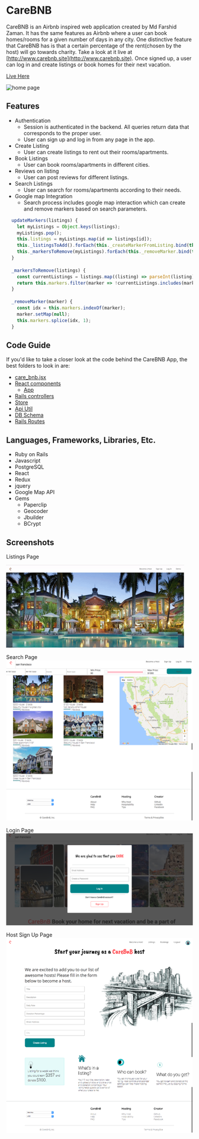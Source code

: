 # CareBNB

CareBNB is an Airbnb inspired web application created by Md Farshid Zaman. It has the same features as Airbnb where a user can book homes/rooms for a given number of days in any city. One distinctive feature that CareBNB has is that a certain percentage of the rent(chosen by the host) will go towards charity. Take a look at it live at [http://www.carebnb.site](http://www.carebnb.site). Once signed up, a user can log in and create listings or book homes for their next vacation.

[Live Here][live]

[live]: http://www.carebnb.site

![home page](./app/assets/images/farshid-carebnb.gif)

## Features

* Authentication
  * Session is authenticated in the backend. All queries return data that corresponds to the proper user.
  * User can sign up and log in from any page in the app.
* Create Listing
  * User can create listings to rent out their rooms/apartments.
* Book Listings
  * User can book rooms/apartments in different cities.
* Reviews on listing
  * User can post reviews for different listings.
* Search Listings
  * User can search for rooms/apartments according to their needs.
* Google map Integration
  * Search process includes google map interaction which can create and remove markers based on search parameters.

```javascript
  updateMarkers(listings) {
    let myListings = Object.keys(listings);
    myListings.pop();
    this.listings = myListings.map(id => listings[id]);
    this._listingsToAdd().forEach(this._createMarkerFromListing.bind(this));
    this._markersToRemove(myListings).forEach(this._removeMarker.bind(this));
  }

  _markersToRemove(listings) {
    const currentListings = listings.map((listing) => parseInt(listing));
    return this.markers.filter(marker => !currentListings.includes(marker.listingId));
  }

  _removeMarker(marker) {
    const idx = this.markers.indexOf(marker);
    marker.setMap(null);
    this.markers.splice(idx, 1);
  }
```
## Code Guide

If you'd like to take a closer look at the code behind the CareBNB App, the best folders to look in are:

* [care_bnb.jsx](./frontend/care_bnb.jsx)
* [React components](./frontend/components)
  * [App](./frontend/components/app.jsx)
* [Rails controllers](./app/controllers/api)
* [Store](./frontend/store/store.js)
* [Api Util](./frontend/util/)
* [DB Schema](./db/schema.rb)
* [Rails Routes](./config/routes.rb)

## Languages, Frameworks, Libraries, Etc.

* Ruby on Rails
* Javascript
* PostgreSQL
* React
* Redux
* jquery
* Google Map API
* Gems
  * Paperclip
  * Geocoder
  * Jbuilder
  * BCrypt

## Screenshots

Listings Page

![Listing show page](./app/assets/images/farshid-carebnb-listing.gif)


Search Page
![search page](./app/assets/images/searchpage.png)


Login Page
![login page](./app/assets/images/loginpage.png)


Host Sign Up Page
![SignUp page](./app/assets/images/createlisting.png)
